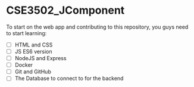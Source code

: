 # CSE3502_JComponent
To start on the web app and contributing to this repository, you guys need to start learning:
 - [ ] HTML and CSS
 - [ ] JS ES6 version
 - [ ] NodeJS and Express
 - [ ] Docker
 - [ ] Git and GitHub
 - [ ] The Database to connect to for the backend
